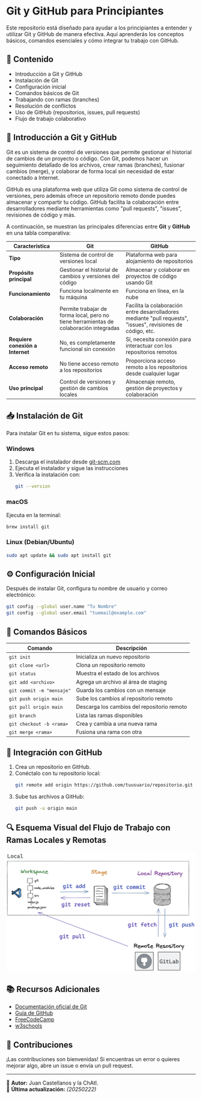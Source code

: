 # Git y GitHub para Principiantes

Este repositorio está diseñado para ayudar a los principiantes a entender y utilizar Git y GitHub de manera efectiva. Aquí aprenderás los conceptos básicos, comandos esenciales y cómo integrar tu trabajo con GitHub.

## 📌 Contenido

- Introducción a Git y GitHub
- Instalación de Git
- Configuración inicial
- Comandos básicos de Git
- Trabajando con ramas (branches)
- Resolución de conflictos
- Uso de GitHub (repositorios, issues, pull requests)
- Flujo de trabajo colaborativo

## 🚩 Introducción a Git y GitHub  

Git es un sistema de control de versiones que permite gestionar el historial de cambios de un proyecto o código. Con Git, podemos hacer un seguimiento detallado de los archivos, crear ramas (branches), fusionar cambios (merge), y colaborar de forma local sin necesidad de estar conectado a Internet.

GitHub es una plataforma web que utiliza Git como sistema de control de versiones, pero además ofrece un repositorio remoto donde puedes almacenar y compartir tu código. GitHub facilita la colaboración entre desarrolladores mediante herramientas como "pull requests", "issues", revisiones de código y más.

A continuación, se muestran las principales diferencias entre **Git** y **GitHub** en una tabla comparativa:

| **Característica**            | **Git**                                         | **GitHub**                                     |
|-------------------------------|-------------------------------------------------|------------------------------------------------|
| **Tipo**                       | Sistema de control de versiones local           | Plataforma web para alojamiento de repositorios |
| **Propósito principal**        | Gestionar el historial de cambios y versiones del código | Almacenar y colaborar en proyectos de código usando Git |
| **Funcionamiento**             | Funciona localmente en tu máquina               | Funciona en línea, en la nube                   |
| **Colaboración**               | Permite trabajar de forma local, pero no tiene herramientas de colaboración integradas | Facilita la colaboración entre desarrolladores mediante "pull requests", "issues", revisiones de código, etc. |
| **Requiere conexión a Internet** | No, es completamente funcional sin conexión | Sí, necesita conexión para interactuar con los repositorios remotos |
| **Acceso remoto**              | No tiene acceso remoto a los repositorios | Proporciona acceso remoto a los repositorios desde cualquier lugar |
| **Uso principal**              | Control de versiones y gestión de cambios locales | Almacenaje remoto, gestión de proyectos y colaboración |


## 📥 Instalación de Git

Para instalar Git en tu sistema, sigue estos pasos:

### Windows
1. Descarga el instalador desde [git-scm.com](https://git-scm.com/)
2. Ejecuta el instalador y sigue las instrucciones
3. Verifica la instalación con:
   ```sh
   git --version
   ```

### macOS
Ejecuta en la terminal:
```sh
brew install git
```

### Linux (Debian/Ubuntu)
```sh
sudo apt update && sudo apt install git
```

## ⚙️ Configuración Inicial
Después de instalar Git, configura tu nombre de usuario y correo electrónico:
```sh
git config --global user.name "Tu Nombre"
git config --global user.email "tuemail@example.com"
```

## 🔹 Comandos Básicos

| Comando | Descripción |
|---------|------------|
| `git init` | Inicializa un nuevo repositorio |
| `git clone <url>` | Clona un repositorio remoto |
| `git status` | Muestra el estado de los archivos |
| `git add <archivo>` | Agrega un archivo al área de staging |
| `git commit -m "mensaje"` | Guarda los cambios con un mensaje |
| `git push origin main` | Sube los cambios al repositorio remoto |
| `git pull origin main` | Descarga los cambios del repositorio remoto |
| `git branch` | Lista las ramas disponibles |
| `git checkout -b <rama>` | Crea y cambia a una nueva rama |
| `git merge <rama>` | Fusiona una rama con otra |

## 🔗 Integración con GitHub

1. Crea un repositorio en GitHub.
2. Conéctalo con tu repositorio local:
   ```sh
   git remote add origin https://github.com/tuusuario/repositorio.git
   ```
3. Sube tus archivos a GitHub:
   ```sh
   git push -u origin main
   ```

## 🔍 Esquema Visual del Flujo de Trabajo con Ramas Locales y Remotas  

![Flujo de trabajo](./images/git-github.png)


## 📚 Recursos Adicionales
- [Documentación oficial de Git](https://git-scm.com/doc)
- [Guía de GitHub](https://docs.github.com/)
- [FreeCodeCamp](https://www.freecodecamp.org/news/guide-to-git-github-for-beginners-and-experienced-devs/)
- [w3schools](https://www.w3schools.com/git/default.asp)  

## 🤝 Contribuciones
¡Las contribuciones son bienvenidas! Si encuentras un error o quieres mejorar algo, abre un issue o envía un pull request.

---
📌 **Autor:** Juan Castellanos y la ChAtI.  
📅 **Última actualización:** _(20250222)_

